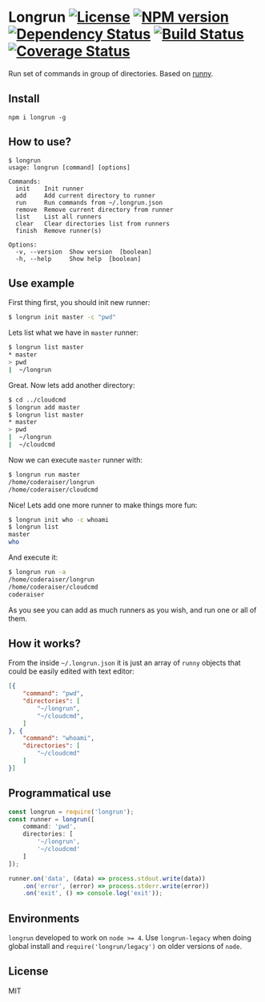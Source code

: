 # Longrun [![License][LicenseIMGURL]][LicenseURL] [![NPM version][NPMIMGURL]][NPMURL] [![Dependency Status][DependencyStatusIMGURL]][DependencyStatusURL] [![Build Status][BuildStatusIMGURL]][BuildStatusURL] [![Coverage Status][CoverageIMGURL]][CoverageURL]

Run set of commands in group of directories. Based on [runny](https://github.com/coderaiser/node-runny "Runny").

## Install

`npm i longrun -g`

## How to use?

```
$ longrun
usage: longrun [command] [options]

Commands:
  init    Init runner
  add     Add current directory to runner
  run     Run commands from ~/.longrun.json
  remove  Remove current directory from runner
  list    List all runners
  clear   Clear directories list from runners
  finish  Remove runner(s)

Options:
  -v, --version  Show version  [boolean]
  -h, --help     Show help  [boolean]
```

## Use example

First thing first, you should init new runner:

```sh
$ longrun init master -c "pwd"
```

Lets list what we have in `master` runner:

```sh
$ longrun list master
* master
> pwd
|  ~/longrun
```

Great. Now lets add another directory:

```sh
$ cd ../cloudcmd
$ longrun add master
$ longrun list master
* master
> pwd
|  ~/longrun
|  ~/cloudcmd
```

Now we can execute `master` runner with:

```sh
$ longrun run master
/home/coderaiser/longrun
/home/coderaiser/cloudcmd
```

Nice! Lets add one more runner to make things more fun:

```sh
$ longrun init who -c whoami
$ longrun list
master
who
```

And execute it:

```sh
$ longrun run -a
/home/coderaiser/longrun
/home/coderaiser/cloudcmd
coderaiser
```

As you see you can add as much runners as you wish, and run one or all of them.

## How it works?

From the inside `~/.longrun.json` it is just an array of `runny` objects that could be easily edited with text editor:

```json
[{
    "command": "pwd",
    "directories": [
        "~/longrun",
        "~/cloudcmd",
    ]
}, {
    "command": "whoami",
    "directories": [
        "~/cloudcmd"
    ]
}]
```

## Programmatical use

```js
const longrun = require('longrun');
const runner = longrun([
    command: 'pwd',
    directories: [
        '~/longrun',
        '~/cloudcmd'
    ]
]);

runner.on('data', (data) => process.stdout.write(data))
    .on('error', (error) => process.stderr.write(error))
    .on('exit', () => console.log('exit'));
```

## Environments

`longrun` developed to work on `node >= 4`.
Use `longrun-legacy` when doing global install and `require('longrun/legacy')` on older versions of `node`.

## License

MIT

[NPMIMGURL]:                https://img.shields.io/npm/v/longrun.svg?style=flat
[BuildStatusIMGURL]:        https://img.shields.io/travis/coderaiser/node-longrun/master.svg?style=flat
[DependencyStatusIMGURL]:   https://img.shields.io/gemnasium/coderaiser/node-longrun.svg?style=flat
[LicenseIMGURL]:            https://img.shields.io/badge/license-MIT-317BF9.svg?style=flat
[NPMURL]:                   https://npmjs.org/package/longrun "npm"
[BuildStatusURL]:           https://travis-ci.org/coderaiser/node-longrun  "Build Status"
[DependencyStatusURL]:      https://gemnasium.com/coderaiser/node-longrun "Dependency Status"
[LicenseURL]:               https://tldrlegal.com/license/mit-license "MIT License"

[CoverageURL]:              https://coveralls.io/github/coderaiser/node-longrun?branch=master
[CoverageIMGURL]:           https://coveralls.io/repos/coderaiser/node-longrun/badge.svg?branch=master&service=github

